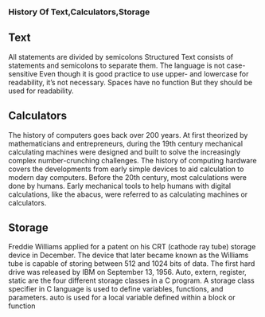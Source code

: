 <h3 align="left">
    History Of Text,Calculators,Storage 
</h3>
<h2 align="left"> Text </h2>
<p>
 All statements are divided by semicolons Structured Text consists of statements and semicolons to separate them. The language is not case-sensitive Even though it is good practice to use upper- and lowercase for readability, it’s not necessary. Spaces have no function But they should be used for readability.
    
</p>
<h2 align="left"> Calculators </h2>
<p>
    The history of computers goes back over 200 years. At first theorized by mathematicians and entrepreneurs, during the 19th century mechanical calculating machines were designed and built to solve the increasingly complex number-crunching challenges.
   The history of computing hardware covers the developments from early simple devices to aid calculation to modern day computers. Before the 20th century, most calculations were done by humans. Early mechanical tools to help humans with digital calculations, like the abacus, were referred to as calculating machines or calculators.
</p>
<h2 align="left"> Storage </h2>
<p>
     Freddie Williams applied for a patent on his CRT (cathode ray tube) storage device in December. The device that later became known as the Williams tube is capable of storing between 512 and 1024 bits of data. The first hard drive was released by IBM on September 13, 1956.
    Auto, extern, register, static are the four different storage classes in a C program. A storage class specifier in C language is used to define variables, functions, and parameters. auto is used for a local variable defined within a block or function
 </p>
 
